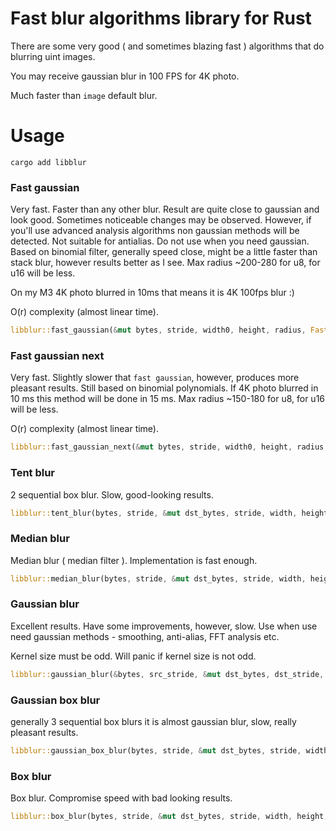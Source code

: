# Fast blur algorithms library for Rust

There are some very good ( and sometimes blazing fast ) algorithms that do blurring uint images.

You may receive gaussian blur in 100 FPS for 4K photo.

Much faster than `image` default blur.

# Usage

```
cargo add libblur
```

### Fast gaussian

Very fast. Faster than any other blur. Result are quite close to gaussian and look good. Sometimes noticeable changes
may be
observed. However, if you'll use advanced analysis algorithms non gaussian methods will be detected. Not suitable for
antialias.
Do not use when you need gaussian. Based on binomial filter, generally speed close, might be a little faster than stack
blur, however results better as I see. Max radius ~200-280 for u8, for u16 will be less.

On my M3 4K photo blurred in 10ms that means it is 4K 100fps blur :)

O(r) complexity (almost linear time).

```rust
libblur::fast_gaussian(&mut bytes, stride, width0, height, radius, FastBlurChannels::Channels3);
```

### Fast gaussian next

Very fast. Slightly slower that `fast gaussian`, however, produces more pleasant results. Still based on binomial polynomials.
If 4K photo blurred in 10 ms this method will be done in 15 ms. Max radius ~150-180 for u8, for u16 will be less.

O(r) complexity (almost linear time).

```rust
libblur::fast_gaussian_next(&mut bytes, stride, width0, height, radius, FastBlurChannels::Channels3);
```

### Tent blur

2 sequential box blur. Slow, good-looking results.

```rust
libblur::tent_blur(bytes, stride, &mut dst_bytes, stride, width, height, radius, FastBlurChannels::Channels3);
```

### Median blur

Median blur ( median filter ). Implementation is fast enough.

```rust
libblur::median_blur(bytes, stride, &mut dst_bytes, stride, width, height, radius, FastBlurChannels::Channels3);
```

### Gaussian blur

Excellent results. Have some improvements, however, slow. Use when use need gaussian methods - smoothing, anti-alias,
FFT analysis etc.

Kernel size must be odd. Will panic if kernel size is not odd.

```rust
libblur::gaussian_blur(&bytes, src_stride, &mut dst_bytes, dst_stride, width, height, kernel_size, sigma, FastBlurChannels::Channels3);
```

### Gaussian box blur

generally 3 sequential box blurs it is almost gaussian blur, slow, really pleasant results.

```rust
libblur::gaussian_box_blur(bytes, stride, &mut dst_bytes, stride, width, height, radius, FastBlurChannels::Channels3);
```

### Box blur

Box blur. Compromise speed with bad looking results.

```rust
libblur::box_blur(bytes, stride, &mut dst_bytes, stride, width, height, radius, FastBlurChannels::Channels3);
```
